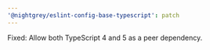 ```yaml
---
'@nightgrey/eslint-config-base-typescript': patch
---
```


Fixed: Allow both TypeScript 4 and 5 as a peer dependency.
